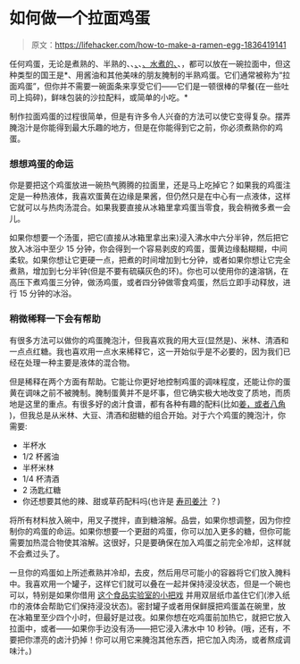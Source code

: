 # 如何做一个拉面鸡蛋

> 原文：<https://lifehacker.com/how-to-make-a-ramen-egg-1836419141>

任何鸡蛋，无论是煮熟的、半熟的、、[、](https://skillet.lifehacker.com/youll-want-to-make-these-seasoned-tea-eggs-over-and-ove-1798514929)、[、水煮的、](https://skillet.lifehacker.com/poach-an-egg-right-in-your-instant-ramen-1826540837)、，都可以放在一碗拉面中，但这种类型的国王是*、用酱油和其他美味的朋友腌制的半熟鸡蛋。它们通常被称为“拉面鸡蛋”，但你并不需要一碗面条来享受它们——它们是一顿很棒的早餐(在一些吐司上捣碎)，鲜味包装的沙拉配料，或简单的小吃。*



制作拉面鸡蛋的过程很简单，但是有许多令人兴奋的方法可以使它变得复杂。摆弄腌泡汁是你能得到最大乐趣的地方，但是在你能得到它之前，你必须煮熟你的鸡蛋。

### 想想鸡蛋的命运

你是要把这个鸡蛋放进一碗热气腾腾的拉面里，还是马上吃掉它？如果我的鸡蛋注定是一种热液体，我喜欢蛋黄在边缘是果酱，但仍然只是在中心有一点液体，这样它就可以与热肉汤混合。如果我要直接从冰箱里拿鸡蛋当零食，我会稍微多煮一会儿。

如果你想要一个汤蛋，把它(直接从冰箱里拿出来)浸入沸水中六分半钟，然后把它放入冰浴中至少 15 分钟，你会得到一个容易剥皮的鸡蛋，蛋黄边缘黏糊糊，中间柔软。如果你想让它更硬一点，把煮的时间增加到七分钟，或者如果你想让它完全煮熟，增加到七分半钟(但是不要有硫磺灰色的环)。你也可以使用你的速溶锅，在高压下煮鸡蛋三分钟，做汤鸡蛋，或者四分钟做零食鸡蛋，然后立即手动释放，进行 15 分钟的冰浴。

### 稍微稀释一下会有帮助

有很多方法可以做你的鸡蛋腌泡汁，但我喜欢我的用大豆(显然是)、米林、清酒和一点点红糖。我也喜欢用一点水来稀释它，这一开始似乎是不必要的，因为我们已经在处理一种主要是液体的混合物。

但是稀释在两个方面有帮助。它能让你更好地控制鸡蛋的调味程度，还能让你的蛋黄在调味之前不被腌制。腌制蛋黄并不是坏事，但它确实极大地改变了质地，而质地是这里的重点。有很多好的卤汁食谱，都有各种有趣的配料(比如[姜，或者八角](https://www.theflavorbender.com/ramen-eggs-ajitsuke-tamago/) )，但我总是从米林、大豆、清酒和甜糖的组合开始。对于六个鸡蛋的腌泡汁，你需要:

*   半杯水
*   1/2 杯酱油
*   半杯米林
*   1/4 杯清酒
*   2 汤匙红糖
*   你还想要其他的辣、甜或草药配料吗(也许是 [寿司姜汁](https://skillet.lifehacker.com/the-best-off-label-uses-for-sushi-ginger-1828227531) ？)

将所有材料放入碗中，用叉子搅拌，直到糖溶解。品尝，如果你想调整，因为你控制你的鸡蛋的命运。如果你想要一个更甜的鸡蛋，你可以加入更多的糖，但你可能需要加热混合物使其溶解。这很好，只是要确保在加入鸡蛋之前完全冷却，这样就不会煮过头了。

一旦你的鸡蛋如上所述煮熟并冷却，去皮，然后用尽可能小的容器将它们放入腌料中。我喜欢用一个罐子，这样它们就可以叠在一起并保持浸没状态，但是一个碗也可以，特别是如果你借用 [这个食品实验室的小把戏](https://www.seriouseats.com/recipes/2012/03/ajitsuke-tamago-japanese-marinated-soft-boiled-egg-recipe.html) 并用双层纸巾盖住它们(渗入纸巾的液体会帮助它们保持浸没状态)。密封罐子或者用保鲜膜把鸡蛋盖在碗里，放在冰箱里至少四个小时，但最好是过夜。如果你想在吃鸡蛋前加热它，就把它放入拉面中，或者——如果你手边没有汤——把它浸入沸水中 10 秒钟。(哦，还有，不要把你漂亮的卤汁扔掉！你可以用它来腌泡其他东西，把它加入肉汤，或者熬成调味汁。)